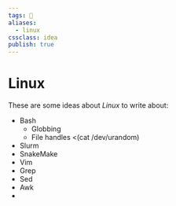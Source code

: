 ```yaml
---
tags: 📒
aliases: 
  - linux
cssclass: idea
publish: true
---
```

# Linux
These are some ideas about _Linux_ to write about:

- Bash
  - Globbing
  - File handles <(cat /dev/urandom)
- Slurm
- SnakeMake
- Vim
- Grep
- Sed
- Awk
- 